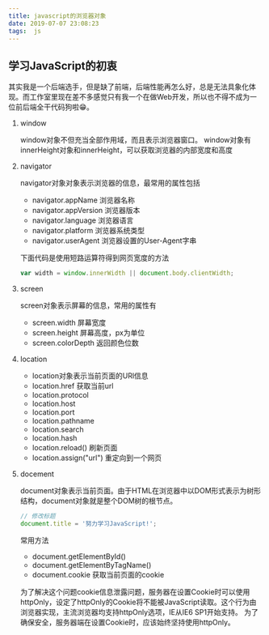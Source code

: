 ```yaml
---
title: javascript的浏览器对象
date: 2019-07-07 23:08:23
tags:  js
---
```

## 学习JavaScript的初衷
其实我是一个后端选手，但是缺了前端，后端性能再怎么好，总是无法具象化体现。而工作室里现在差不多感觉只有我一个在做Web开发，所以也不得不成为一位前后端全干代码狗啦😁。

1. window

    window对象不但充当全部作用域，而且表示浏览器窗口。
    window对象有innerHeight对象和innerHeight，可以获取浏览器的内部宽度和高度
<!-- more -->
2. navigator

    navigator对象对象表示浏览器的信息，最常用的属性包括
    - navigator.appName 浏览器名称
    - navigator.appVersion 浏览器版本
    - navigator.language 浏览器语言
    - navigator.platform 浏览器系统类型
    - navigator.userAgent 浏览器设置的User-Agent字串

    下面代码是使用短路运算符得到网页宽度的方法
    ```js
    var width = window.innerWidth || document.body.clientWidth;
    ```
3. screen

    screen对象表示屏幕的信息，常用的属性有
    - screen.width 屏幕宽度
    - screen.height 屏幕高度，px为单位
    - screen.colorDepth 返回颜色位数

4. location

    - location对象表示当前页面的URl信息
    - location.href 获取当前url
    - location.protocol
    - location.host
    - location.port
    - location.pathname
    - location.search
    - location.hash
    - location.reload()  刷新页面
    - location.assign("url") 重定向到一个网页

5. docement

    document对象表示当前页面。由于HTML在浏览器中以DOM形式表示为树形结构，document对象就是整个DOM树的根节点。
    
    ```js
    // 修改标题
    document.title = '努力学习JavaScript!';
    ```
    常用方法
    - document.getElementById()
    - document.getElementByTagName()
    - document.cookie 获取当前页面的cookie

    为了解决这个问题cookie信息泄露问题，服务器在设置Cookie时可以使用httpOnly，设定了httpOnly的Cookie将不能被JavaScript读取。这个行为由浏览器实现，主流浏览器均支持httpOnly选项，IE从IE6 SP1开始支持。
    为了确保安全，服务器端在设置Cookie时，应该始终坚持使用httpOnly。



    